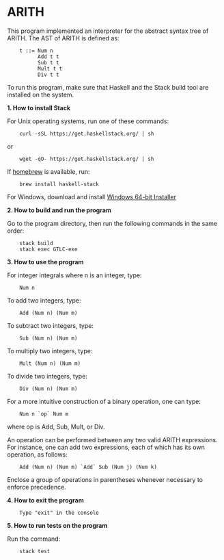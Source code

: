 # ARITH
 
This program implemented an interpreter for the abstract syntax tree of ARITH. 
The AST of ARITH is defined as:

        t ::= Num n
              Add t t
              Sub t t
              Mult t t 
              Div t t 

To run this program, make sure that Haskell and the Stack build tool are installed 
on the system. 

**1. How to install Stack** 
    
   For Unix operating systems, run one of these commands:  

        curl -sSL https://get.haskellstack.org/ | sh  
         
   or   
   
        wget -qO- https://get.haskellstack.org/ | sh  

   If [homebrew](https://brew.sh/) is available, run:
   
        brew install haskell-stack  
        
   For Windows, download and install [Windows 64-bit Installer](https://www.stackage.org/stack/windows-x86_64-installer)  

**2. How to build and run the program**

   Go to the program directory, then run the following commands in the same order:  
   
        stack build  
        stack exec GTLC-exe  

**3. How to use the program**

   For integer integrals where n is an integer, type:
        
        Num n
        
   To add two integers, type:    
   
        Add (Num n) (Num m)
        
   To subtract two integers, type:    
   
        Sub (Num n) (Num m) 

   To multiply two integers, type:    
   
        Mult (Num n) (Num m)
   
   To divide two integers, type:    
   
        Div (Num n) (Num m)

   For a more intuitive construction of a binary operation, one can type:

        Num n `op` Num m

   where op is Add, Sub, Mult, or Div.

   An operation can be performed between any two valid ARITH expressions. For instance, 
   one can add two expressions, each of which has its own operation, as follows:

        Add (Num n) (Num m) `Add` Sub (Num j) (Num k) 

   Enclose a group of operations in parentheses whenever necessary to enforce precedence.  
        
**4. How to exit the program**

        Type "exit" in the console

**5. How to run tests on the program**

   Run the command:  
   
        stack test
